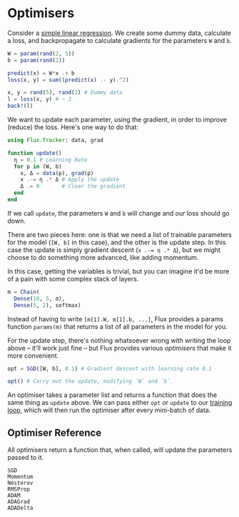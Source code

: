 # Optimisers

Consider a [simple linear regression](../models/basics.md). We create some dummy data, calculate a loss, and backpropagate to calculate gradients for the parameters `W` and `b`.

```julia
W = param(rand(2, 5))
b = param(rand(2))

predict(x) = W*x .+ b
loss(x, y) = sum((predict(x) .- y).^2)

x, y = rand(5), rand(2) # Dummy data
l = loss(x, y) # ~ 3
back!(l)
```

We want to update each parameter, using the gradient, in order to improve (reduce) the loss. Here's one way to do that:

```julia
using Flux.Tracker: data, grad

function update()
  η = 0.1 # Learning Rate
  for p in (W, b)
    x, Δ = data(p), grad(p)
    x .-= η .* Δ # Apply the update
    Δ .= 0       # Clear the gradient
  end
end
```

If we call `update`, the parameters `W` and `b` will change and our loss should go down.

There are two pieces here: one is that we need a list of trainable parameters for the model (`[W, b]` in this case), and the other is the update step. In this case the update is simply gradient descent (`x .-= η .* Δ`), but we might choose to do something more advanced, like adding momentum.

In this case, getting the variables is trivial, but you can imagine it'd be more of a pain with some complex stack of layers.

```julia
m = Chain(
  Dense(10, 5, σ),
  Dense(5, 2), softmax)
```

Instead of having to write `[m[1].W, m[1].b, ...]`, Flux provides a params function `params(m)` that returns a list of all parameters in the model for you.

For the update step, there's nothing whatsoever wrong with writing the loop above – it'll work just fine – but Flux provides various *optimisers* that make it more convenient.

```julia
opt = SGD([W, b], 0.1) # Gradient descent with learning rate 0.1

opt() # Carry out the update, modifying `W` and `b`.
```

An optimiser takes a parameter list and returns a function that does the same thing as `update` above. We can pass either `opt` or `update` to our [training loop](training.md), which will then run the optimiser after every mini-batch of data.

## Optimiser Reference

All optimisers return a function that, when called, will update the parameters passed to it.

```@docs
SGD
Momentum
Nesterov
RMSProp
ADAM
ADAGrad
ADADelta
```
